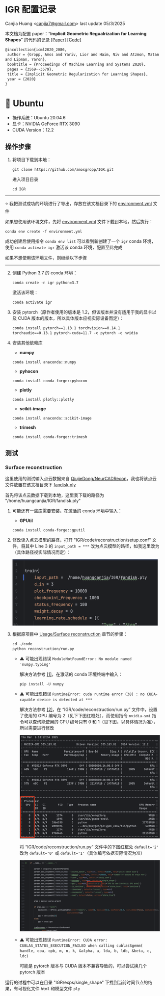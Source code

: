 # IGR 配置记录

Canjia Huang <<canjia7@gmail.com>> last update 05/3/2025

本文档为配置 paper：“**Implicit Geometric Regualrization for Learning Shapes**” 的代码的记录 [[Paper]](https://dl.acm.org/doi/abs/10.5555/3524938.3525293) [[Code]](https://github.com/amosgropp/IGR)

```
@incollection{icml2020_2086,
 author = {Gropp, Amos and Yariv, Lior and Haim, Niv and Atzmon, Matan and Lipman, Yaron},
 booktitle = {Proceedings of Machine Learning and Systems 2020},
 pages = {3569--3579},
 title = {Implicit Geometric Regularization for Learning Shapes},
 year = {2020}
}
```

# :penguin: Ubuntu

- 操作系统：Ubuntu 20.04.6
- 显卡：NVIDIA GeForce RTX 3090
- CUDA Version：12.2

## 操作步骤

1. 将项目下载到本地：

    ```
    git clone https://github.com/amosgropp/IGR.git
    ```

    进入项目目录

    ```
    cd IGR
    ```

---

:star: 我把测试成功的环境进行了导出，存放在该文档目录下的 [environment.yml](environment.yml) 文件

如果想使用该环境文件，先将 [environment.yml](environment.yml) 文件下载到本地，然后执行：

```
conda env create -f environment.yml
```

成功创建后使用指令 `conda env list` 可以看到新创建了一个 `igr` conda 环境，使用 `conda activate igr` 激活该 conda 环境，配置至此完成

如果不想使用该环境文件，则继续以下步骤

---

2. 创建 Python 3.7 的 conda 环境：

    ```
    conda create -n igr python=3.7
    ```

    激活该环境：

    ```
    conda activate igr
    ```

3. 安装 pytorch（原作者使用的版本是 1.2，但该版本并没有适用于我的显卡以及 CUDA 版本的版本，所以具体版本应视实际设备而定）：

    ```
    conda install pytorch==1.13.1 torchvision==0.14.1 torchaudio==0.13.1 pytorch-cuda=11.7 -c pytorch -c nvidia
    ```

4. 安装其他依赖库

    - **numpy**

    ```
    conda install anaconda::numpy
    ```

    - **pyhocon**

    ```
    conda install conda-forge::pyhocon
    ```

    - **plotly**

    ```
    conda install plotly::plotly
    ```

    - **scikit-image**

    ```
    conda install anaconda::scikit-image
    ```

    - **trimesh**

    ```
    conda install conda-forge::trimesh
    ``` 

## 测试

### Surface reconstruction

这里使用的测试输入点云数据来自 [QiujieDong/NeurCADRecon](https://github.com/QiujieDong/NeurCADRecon)，我也将该点云文件放置在该文档目录下 [fandisk.ply](fandisk.ply)

首先将该点云数据下载到本地，这里我下载的路径为 "/home/huangcanjia/IGR/fandisk.ply"

1. 可能还有一些库需要安装，在激活的 conda 环境中输入：

    - **GPUtil**

    ```
    conda install conda-forge::gputil
    ```

2. 修改读入点云模型的路径，打开 "IGR/code/reconstruction/setup.conf" 文件，将其中 Line 3 的 `input_path = ***` 改为点云模型的路径，如我这里改为（具体路径视实际情况而定）：

    ![image](.pic/image2.png)

3. 根据原项目中 [Usage/Surface reconstruction](https://github.com/amosgropp/IGR?tab=readme-ov-file#surface-reconstruction) 章节的步骤：

    ```
    cd ./code
    python reconstruction/run.py
    ```

    - :warning: 可能出现错误 `ModuleNotFoundError: No module named 'numpy.typing'`

        解决方法参考 [[1]](https://blog.csdn.net/wq6qeg88/article/details/137208140)，在激活的 conda 环境终端中输入：

        ```
        pip install -U numpy
        ```

    - :warning: 可能出现错误 `RuntimeError: cuda runtime error (38) : no CUDA-capable device is detected at ***`

        解决方法参考 [[2]](https://blog.csdn.net/qq_41115379/article/details/109996463)，在 “IGR/code/reconstruction/run.py” 文件中，设置了使用的 GPU 编号为 2（见下下图红框处），而使用指令 `nvidia-smi` 指令可以查询能使用的 GPU 编号只有 0 和 1（见下图，以具体情况为准），所以需要进行修改

        ![image](.pic/image1.png)

        将 “IGR/code/reconstruction/run.py” 文件中的下图红框处 `default='2'` 改为 `default='0'` 或 `default='1'`（具体编号依据实际情况为准）

        ![image](.pic/image.png)

    - :warning: 可能出现错误 `RuntimeError: CUDA error: CUBLAS_STATUS_EXECUTION_FAILED when calling cublasSgemm( handle, opa, opb, m, n, k, &alpha, a, lda, b, ldb, &beta, c, ldc)`

        可能是 pytorch 版本与 CUDA 版本不兼容导致的，可以尝试换几个 pytorch 版本

运行的过程中可以在目录 "IGR/exps/single_shape" 下找到当前时间节点的结果，有可视化文件 `html` 和模型文件 `ply`